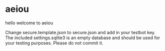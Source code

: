 # aeiou

hello welcome to aeiou

Change secure.template.json to secure.json and add in your testbot key. The included settings.sqlite3 is an empty database and should be used for your testing purposes. Please do not commit it.
